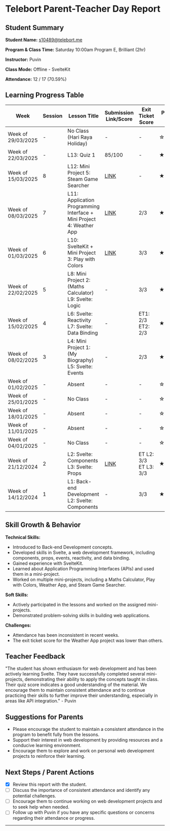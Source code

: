 # Telebort Parent-Teacher Day Report

## Student Summary

**Student Name:** s10489@telebort.me

**Program & Class Time:** Saturday 10:00am Program E, Brilliant (2hr)

**Instructor:** Puvin

**Class Mode:** Offline - SvelteKit

**Attendance:** 12 / 17 (70.59%)


## Learning Progress Table

| Week              | Session | Lesson Title                                                       | Submission Link/Score                                                              | Exit Ticket Score   | Progress Rating |
|-------------------|---------|--------------------------------------------------------------------|------------------------------------------------------------------------------------|---------------------|-----------------|
| Week of 29/03/2025 | -       | No Class (Hari Raya Holiday)                                       | -                                                                                  | -                   | ☆☆☆☆☆         |
| Week of 22/03/2025 | -       | L13: Quiz 1                                                        | 85/100                                                                             | -                   | ★★★★☆         |
| Week of 15/03/2025 | 8       | L12: Mini Project 5: Steam Game Searcher                            | [LINK](https://glitch.com/edit/#!/rumbling-silken-echium?path=src%2Flib%2FGame.svelte%3A48%3A0) | -                   | ★★★★☆         |
| Week of 08/03/2025 | 7       | L11: Application Programming Interface + Mini Project 4: Weather App | [LINK](https://tle-weather-app.glitch.me/)                                                | 2/3                 | ★★★☆☆         |
| Week of 01/03/2025 | 6       | L10: SvelteKit + Mini Project 3: Play with Colors                   | [LINK](https://glitch.com/edit/#!/materialistic-flax-salsa)                                | 3/3                 | ★★★☆☆         |
| Week of 22/02/2025 | 5       | L8: Mini Project 2: (Maths Calculator) <br> L9: Svelte: Logic      | -                                                                                  | 3/3                 | ★★★★★         |
| Week of 15/02/2025 | 4       | L6: Svelte: Reactivity <br> L7: Svelte: Data Binding               | -                                                                                  | ET1: 2/3 <br> ET2: 2/3 | ★★★★☆         |
| Week of 08/02/2025 | 3       | L4: Mini Project 1: (My Biography) <br> L5: Svelte: Events         | -                                                                                  | 2/3                 | ★★★★☆         |
| Week of 01/02/2025 | -       | Absent                                                             | -                                                                                  | -                   | ☆☆☆☆☆         |
| Week of 25/01/2025 | -       | No Class                                                           | -                                                                                  | -                   | ☆☆☆☆☆         |
| Week of 18/01/2025 | -       | Absent                                                             | -                                                                                  | -                   | ☆☆☆☆☆         |
| Week of 11/01/2025 | -       | Absent                                                             | -                                                                                  | -                   | ☆☆☆☆☆         |
| Week of 04/01/2025 | -       | No Class                                                           | -                                                                                  | -                   | ☆☆☆☆☆         |
| Week of 21/12/2024 | 2       | L2: Svelte: Components <br> L3: Svelte: Props                      | [LINK](https://svelte.dev/playground/39a2ec212a154d4bab94e63e61b8aadf?version=5.19.9)         | ET L2: 3/3 <br> ET L3: 3/3 | ★★★★☆         |
| Week of 14/12/2024 | 1       | L1: Back-end Development <br> L2: Svelte: Components             | -                                                                                  | 3/3                 | ★★★★☆         |

## Skill Growth & Behavior

**Technical Skills:**
* Introduced to Back-end Development concepts.
* Developed skills in Svelte, a web development framework, including components, props, events, reactivity, and data binding.
* Gained experience with SvelteKit.
* Learned about Application Programming Interfaces (APIs) and used them in a mini-project.
* Worked on multiple mini-projects, including a Maths Calculator, Play with Colors, Weather App, and Steam Game Searcher.

**Soft Skills:**
* Actively participated in the lessons and worked on the assigned mini-projects.
* Demonstrated problem-solving skills in building web applications.

**Challenges:**
* Attendance has been inconsistent in recent weeks.
* The exit ticket score for the Weather App project was lower than others.

## Teacher Feedback

"The student has shown enthusiasm for web development and has been actively learning Svelte. They have successfully completed several mini-projects, demonstrating their ability to apply the concepts taught in class. Their quiz score indicates a good understanding of the material. We encourage them to maintain consistent attendance and to continue practicing their skills to further improve their understanding, especially in areas like API integration." - Puvin

## Suggestions for Parents

* Please encourage the student to maintain a consistent attendance in the program to benefit fully from the lessons.
* Support their interest in web development by providing resources and a conducive learning environment.
* Encourage them to explore and work on personal web development projects to reinforce their learning.

## Next Steps / Parent Actions

* [x] Review this report with the student.
* [ ] Discuss the importance of consistent attendance and identify any potential challenges.
* [ ] Encourage them to continue working on web development projects and to seek help when needed.
* [ ] Follow up with Puvin if you have any specific questions or concerns regarding their attendance or progress.

***
